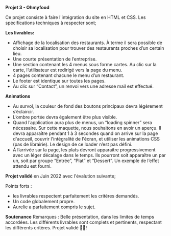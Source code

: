 **Projet 3 - Ohmyfood**

Ce projet consiste à faire l'intégration du site en HTML et CSS. Les spécifications techniques à respecter sont;

**Les livrables:**
- Affichage de la localisation des restaurants. À terme il sera possible de choisir sa localisation pour trouver des restaurants proches d’un certain lieu.
- Une courte présentation de l’entreprise.
- Une section contenant les 4 menus sous forme cartes. Au clic sur la carte, l’utilisateur est redirigé vers la page du menu.
- 4 pages contenant chacune le menu d’un restaurant.
- Le footer est identique sur toutes les pages.
- Au clic sur “Contact”, un renvoi vers une adresse mail est effectué.

**Animations**
- Au survol, la couleur de fond des boutons principaux devra légèrement s’éclaircir.
- L’ombre portée devra également être plus visible.
- Quand l’application aura plus de menus, un “loading spinner” sera nécessaire. Sur cette maquette, nous souhaitons en avoir un aperçu. Il devra apparaître pendant 1 à 3 secondes quand on arrive sur la page d'accueil, couvrir l'intégralité de l'écran, et utiliser les animations CSS (pas de librairie). Le design de ce loader n’est pas défini. 
- À l’arrivée sur la page, les plats devront apparaître progressivement avec un léger décalage dans le temps. Ils pourront soit apparaître un par un, soit par groupe “Entrée”, “Plat” et “Dessert”. Un exemple de l’effet attendu est fourni.


**Projet validé** en Juin 2022 avec l'évalution suivante;

Points forts :
- les livrables respectent parfaitement les critères demandés.
- Un code globalement propre.
- Aurelie a parfaitement compris le sujet.

**Soutenance**
Remarques :
Belle présentation, dans les limites de temps accordées. Les différents livrables sont complets et pertinents, respectant les différents critères.
Projet validé 👏🏾!
